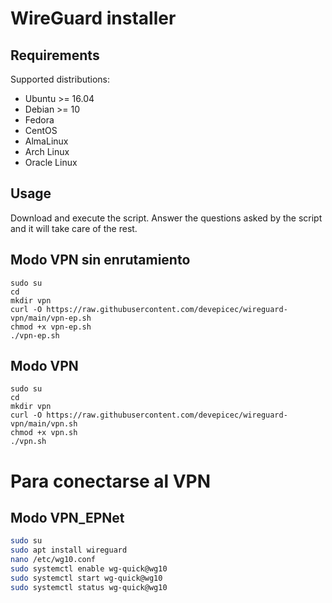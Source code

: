 # WireGuard installer

## Requirements

Supported distributions:

- Ubuntu >= 16.04
- Debian >= 10
- Fedora
- CentOS
- AlmaLinux
- Arch Linux
- Oracle Linux

## Usage

Download and execute the script. Answer the questions asked by the script and it will take care of the rest.


## Modo VPN sin enrutamiento
```shell
sudo su
cd
mkdir vpn
curl -O https://raw.githubusercontent.com/devepicec/wireguard-vpn/main/vpn-ep.sh
chmod +x vpn-ep.sh
./vpn-ep.sh
```

## Modo VPN
```shell
sudo su
cd
mkdir vpn
curl -O https://raw.githubusercontent.com/devepicec/wireguard-vpn/main/vpn.sh
chmod +x vpn.sh
./vpn.sh
```


# Para conectarse al VPN

## Modo VPN_EPNet
```bash
sudo su
sudo apt install wireguard
nano /etc/wg10.conf
sudo systemctl enable wg-quick@wg10
sudo systemctl start wg-quick@wg10
sudo systemctl status wg-quick@wg10
```

